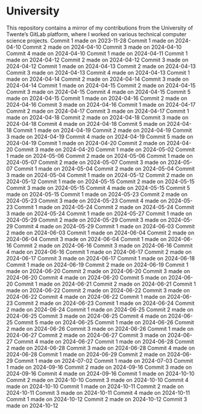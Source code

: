 # University
This repository contains a mirror of my contributions from the University of Twente’s GitLab platform, where I worked on various technical computer science projects.
Commit 1 made on 2023-11-28
Commit 1 made on 2024-04-10
Commit 2 made on 2024-04-10
Commit 3 made on 2024-04-10
Commit 4 made on 2024-04-10
Commit 1 made on 2024-04-11
Commit 1 made on 2024-04-12
Commit 2 made on 2024-04-12
Commit 3 made on 2024-04-12
Commit 1 made on 2024-04-13
Commit 2 made on 2024-04-13
Commit 3 made on 2024-04-13
Commit 4 made on 2024-04-13
Commit 1 made on 2024-04-14
Commit 2 made on 2024-04-14
Commit 3 made on 2024-04-14
Commit 1 made on 2024-04-15
Commit 2 made on 2024-04-15
Commit 3 made on 2024-04-15
Commit 4 made on 2024-04-15
Commit 5 made on 2024-04-15
Commit 1 made on 2024-04-16
Commit 2 made on 2024-04-16
Commit 3 made on 2024-04-16
Commit 1 made on 2024-04-17
Commit 2 made on 2024-04-17
Commit 3 made on 2024-04-17
Commit 1 made on 2024-04-18
Commit 2 made on 2024-04-18
Commit 3 made on 2024-04-18
Commit 4 made on 2024-04-18
Commit 5 made on 2024-04-18
Commit 1 made on 2024-04-19
Commit 2 made on 2024-04-19
Commit 3 made on 2024-04-19
Commit 4 made on 2024-04-19
Commit 5 made on 2024-04-19
Commit 1 made on 2024-04-20
Commit 2 made on 2024-04-20
Commit 3 made on 2024-04-20
Commit 1 made on 2024-05-02
Commit 1 made on 2024-05-06
Commit 2 made on 2024-05-06
Commit 1 made on 2024-05-07
Commit 2 made on 2024-05-07
Commit 3 made on 2024-05-07
Commit 1 made on 2024-05-04
Commit 2 made on 2024-05-04
Commit 3 made on 2024-05-04
Commit 1 made on 2024-05-12
Commit 2 made on 2024-05-12
Commit 1 made on 2024-05-15
Commit 2 made on 2024-05-15
Commit 3 made on 2024-05-15
Commit 4 made on 2024-05-15
Commit 5 made on 2024-05-15
Commit 1 made on 2024-05-23
Commit 2 made on 2024-05-23
Commit 3 made on 2024-05-23
Commit 4 made on 2024-05-23
Commit 1 made on 2024-05-24
Commit 2 made on 2024-05-24
Commit 3 made on 2024-05-24
Commit 1 made on 2024-05-27
Commit 1 made on 2024-05-29
Commit 2 made on 2024-05-29
Commit 3 made on 2024-05-29
Commit 4 made on 2024-05-29
Commit 1 made on 2024-06-03
Commit 2 made on 2024-06-03
Commit 1 made on 2024-06-04
Commit 2 made on 2024-06-04
Commit 3 made on 2024-06-04
Commit 1 made on 2024-06-16
Commit 2 made on 2024-06-16
Commit 3 made on 2024-06-16
Commit 4 made on 2024-06-16
Commit 1 made on 2024-06-17
Commit 2 made on 2024-06-17
Commit 3 made on 2024-06-17
Commit 1 made on 2024-06-18
Commit 1 made on 2024-06-19
Commit 2 made on 2024-06-19
Commit 1 made on 2024-06-20
Commit 2 made on 2024-06-20
Commit 3 made on 2024-06-20
Commit 4 made on 2024-06-20
Commit 5 made on 2024-06-20
Commit 1 made on 2024-06-21
Commit 2 made on 2024-06-21
Commit 1 made on 2024-06-22
Commit 2 made on 2024-06-22
Commit 3 made on 2024-06-22
Commit 4 made on 2024-06-22
Commit 1 made on 2024-06-23
Commit 2 made on 2024-06-23
Commit 1 made on 2024-06-24
Commit 2 made on 2024-06-24
Commit 1 made on 2024-06-25
Commit 2 made on 2024-06-25
Commit 3 made on 2024-06-25
Commit 4 made on 2024-06-25
Commit 5 made on 2024-06-25
Commit 1 made on 2024-06-26
Commit 2 made on 2024-06-26
Commit 3 made on 2024-06-26
Commit 1 made on 2024-06-27
Commit 2 made on 2024-06-27
Commit 3 made on 2024-06-27
Commit 4 made on 2024-06-27
Commit 1 made on 2024-06-28
Commit 2 made on 2024-06-28
Commit 3 made on 2024-06-28
Commit 4 made on 2024-06-28
Commit 1 made on 2024-06-29
Commit 2 made on 2024-06-29
Commit 1 made on 2024-07-02
Commit 1 made on 2024-07-03
Commit 1 made on 2024-09-16
Commit 2 made on 2024-09-16
Commit 3 made on 2024-09-16
Commit 4 made on 2024-09-16
Commit 1 made on 2024-10-10
Commit 2 made on 2024-10-10
Commit 3 made on 2024-10-10
Commit 4 made on 2024-10-10
Commit 1 made on 2024-10-11
Commit 2 made on 2024-10-11
Commit 3 made on 2024-10-11
Commit 4 made on 2024-10-11
Commit 1 made on 2024-10-12
Commit 2 made on 2024-10-12
Commit 3 made on 2024-10-12

